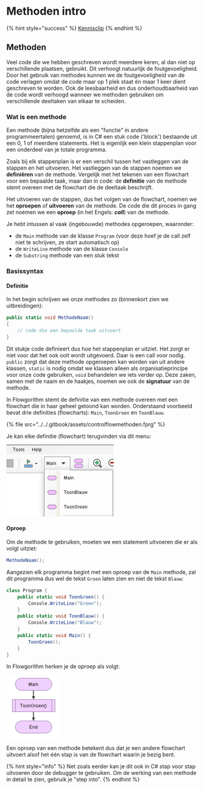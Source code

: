 # Methoden intro

{% hint style="success" %}
[Kennisclip](https://youtu.be/eXcX25OfYOY)
{% endhint %}

## Methoden

Veel code die we hebben geschreven wordt meerdere keren, al dan niet op verschillende plaatsen, gebruikt. Dit verhoogt natuurlijk de foutgevoeligheid. Door het gebruik van methodes kunnen we de foutgevoeligheid van de code verlagen omdat de code maar op 1 plek staat én maar 1 keer dient geschreven te worden. Ook de leesbaarheid en dus onderhoudbaarheid van de code wordt verhoogd wanneer we methoden gebruiken om verschillende deeltaken van elkaar te scheiden.

### Wat is een methode

Een methode (bijna hetzelfde als een "functie" in andere programmeertalen) genoemd, is in C# een stuk code ('block') bestaande uit een 0, 1 of meerdere statements. Het is eigenlijk een klein stappenplan voor een onderdeel van je totale programma.

Zoals bij elk stappenplan is er een verschil tussen het vastleggen van de stappen en het uitvoeren. Het vastleggen van de stappen noemen we **definiëren** van de methode. Vergelijk met het tekenen van een flowchart voor een bepaalde taak, maar dan in code: de **definitie** van de methode stemt overeen met de flowchart die de deeltaak beschrijft.

Het uitvoeren van de stappen, dus het volgen van de flowchart, noemen we het **oproepen** of **uitvoeren** van de methode. De code die dit proces in gang zet noemen we een **oproep** (in het Engels: _**call**_) van de methode.

Je hebt intussen al vaak (ingebouwde) methodes opgeroepen, waaronder:

* de `Main` methode van de klasse `Program` (voor deze hoef je de call zelf niet te schrijven, ze start automatisch op)
* de `WriteLine` methode van de klasse `Console`
* de `Substring` methode van een stuk tekst

### Basissyntax

#### Definitie

In het begin schrijven we onze methodes zo (binnenkort zien we uitbreidingen):

```csharp
public static void MethodeNaam()
{
    // code die een bepaalde taak uitvoert
}
```

Dit stukje code definieert dus hoe het stappenplan er uitziet. Het zorgt er niet voor dat het ook ooit wordt uitgevoerd. Daar is een call voor nodig. `public` zorgt dat deze methode opgeroepen kan worden van uit andere klassen, `static` is nodig omdat we klassen alleen als organisatieprincipe voor onze code gebruiken, `void` behandelen we iets verder op. Deze zaken, samen met de naam en de haakjes, noemen we ook de **signatuur** van de methode.

In Flowgorithm stemt de definitie van een methode overeen met een flowchart die in haar geheel getoond kan worden. Onderstaand voorbeeld bevat drie definities (flowcharts): `Main`, `ToonGroen` en `ToonBlauw`.

{% file src="../../.gitbook/assets/controlflowmethoden.fprg" %}

Je kan elke definitie (flowchart) terugvinden via dit menu:

![](<../../.gitbook/assets/Screenshot from 2021-11-04 10-42-52.png>)

#### Oproep

Om de methode te gebruiken, moeten we een statement uitvoeren die er als volgt uitziet:

```csharp
MethodeNaam();
```

Aangezien elk programma begint met een oproep van de `Main` methode, zal dit programma dus wel de tekst `Groen` laten zien en niet de tekst `Blauw`:

```csharp
class Program {
    public static void ToonGroen() {
        Console.WriteLine("Groen");
    }
    public static void ToonBlauw() {
        Console.WriteLine("Blauw");
    }
    public static void Main() {
        ToonGroen();
    }
}
```

In Flowgorithm herken je de oproep als volgt:

![](<../../.gitbook/assets/Screenshot from 2021-11-04 10-44-23.png>)

Een oproep van een methode betekent dus dat je een andere flowchart uitvoert alsof het één stap is van de flowchart waarin je bezig bent.

{% hint style="info" %}
Net zoals eerder kan je dit ook in C# stap voor stap uitvoeren door de debugger te gebruiken. Om de werking van een methode in detail te zien, gebruik je "step into".
{% endhint %}
